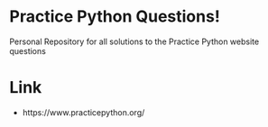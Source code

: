 # Practice Python Questions!
Personal Repository for all solutions to the Practice Python website questions 
<h1> Link </h1> 

<ul> 
  
<li> https://www.practicepython.org/ </li> 

</ul>

